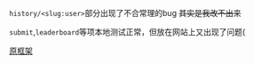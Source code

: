 `history/<slug:user>`部分出现了不合常理的bug ~~其实是我改不出来~~

`submit`,`leaderboard`等项本地测试正常，但放在网站上又出现了问题(

[原框架](https://github.com/Btlmd/sast2022-django-training)
